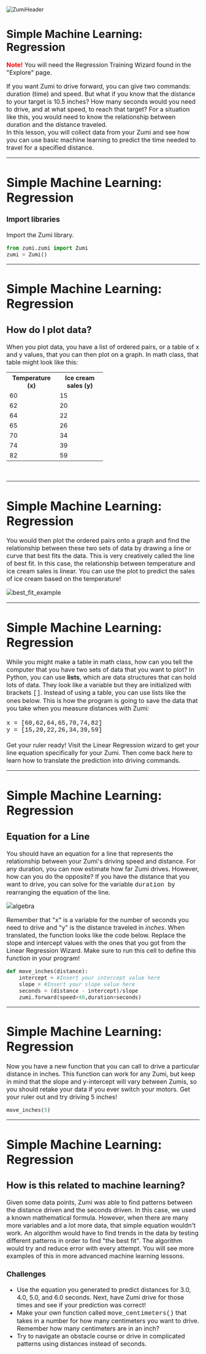 ![ZumiHeader](/static/media/lesson/ZumiHeader.png)

# Simple Machine Learning: Regression

<font size=3> <span style="color:red">**Note!**</span> You will need the Regression Training Wizard found in the "Explore" page.

<font size=3>If you want Zumi to drive forward, you can give two commands: duration (time) and speed. But what if you know that the distance to your target is 10.5 inches? How many seconds would you need to drive, and at what speed, to reach that target? For a situation like this, you would need to know the relationship between duration and the distance traveled.<br>
In this lesson, you will collect data from your Zumi and see how you can use basic machine learning to predict the time needed to travel for a specified distance.</font>

***
# Simple Machine Learning: Regression

### Import libraries
<font size=3>Import the Zumi library.</font>


```python 
from zumi.zumi import Zumi
zumi = Zumi()
````

***
# Simple Machine Learning: Regression

## How do I plot data?
<font size=3> When you plot data, you have a list of ordered pairs, or a table of x and y values, that you can then plot on a graph. In math class, that table might look like this:
    
<table style="width:50%">
  <tr>
    <th>Temperature (x)</th>
    <th>Ice cream sales (y)</th> 
  </tr>
    <tr>
    <td>60</td>
    <td>15</td>
  </tr>
  <tr>
    <td>62</td>
    <td>20</td>
  </tr>
     <tr>
    <td>64</td>
    <td>22</td>
  </tr>
     <tr>
    <td>65</td>
    <td>26</td>
  </tr>
     <tr>
    <td>70</td>
    <td>34</td>
  </tr>
    <tr>
    <td>74</td>
    <td>39</td>
  </tr>
    <tr>
    <td>82</td>
    <td>59</td>
  </tr>
 
</table>

<br>

***
# Simple Machine Learning: Regression

<font size=3>You would then plot the ordered pairs onto a graph and find the relationship between these two sets of data by drawing a line or curve that best fits the data. This is very creatively called the line of best fit. In this case, the relationship between temperature and ice cream sales is linear. You can use the plot to predict the sales of ice cream based on the temperature!</font>

![best_fit_example](/static/media/lesson/best_fit_example.png)


***
# Simple Machine Learning: Regression

While you might make a table in math class, how can you tell the computer that you have two sets of data that you want to plot? In Python, you can use **lists**, which are data structures that can hold lots of data. They look like a variable but they are initialized with brackets <font face="Courier"> []</font>.  Instead of using a table, you can use lists like the ones below. This is how the program is going to save the data that you take when you measure distances with Zumi: <br><br>
<font face="Courier">
x = [60,62,64,65,70,74,82] <br>
y = [15,20,22,26,34,39,59] <br>
</font>
<br>
Get your ruler ready! Visit the Linear Regression wizard to get your line equation specifically for your Zumi. Then come back here to learn how to translate the prediction into driving commands. </font>

***
# Simple Machine Learning: Regression

## Equation for a Line
<font size=3> You should have an equation for a line that represents the relationship between your Zumi's driving speed and distance. For any duration, you can now estimate how far Zumi drives. However, how can you do the opposite? If you have the distance that you want to drive, you can solve for the variable <font face="Courier"> duration </font> by rearranging the equation of the line.
    
![algebra](/static/media/lesson/algebra.png)

Remember that "x" is a variable for the number of seconds you need to drive and "y" is the distance traveled in *inches*. When translated, the function looks like the code below. Replace the slope and intercept values with the ones that you got from the Linear Regression Wizard. Make sure to run this cell to define this function in your program!


```python 
def move_inches(distance):
    intercept = #Insert your intercept value here
    slope = #Insert your slope value here
    seconds = (distance - intercept)/slope
    zumi.forward(speed=40,duration=seconds)   
````

***
# Simple Machine Learning: Regression

<font size=3> Now you have a new function that you can call to drive a particular distance in inches. This function can work for any Zumi, but keep in mind that the slope and y-intercept will vary between Zumis, so you should retake your data if you ever switch your motors. Get your ruler out and try driving 5 inches! </font>


```python 
move_inches(5)
````

***
# Simple Machine Learning: Regression

## How is this related to machine learning?
<font size=3> Given some data points, Zumi was able to find patterns between the distance driven and the seconds driven. In this case, we used a known mathematical formula. However, when there are many more variables and a lot more data, that simple equation wouldn't work. An algorithm would have to find trends in the data by testing different patterns in order to find "the best fit". The algorithm would try and reduce error with every attempt. You will see more examples of this in more advanced machine learning lessons.
    
### Challenges
* Use the equation you generated to predict distances for 3.0, 4.0, 5.0, and 6.0 seconds. Next, have Zumi drive for those times and see if your prediction was correct!
* Make your own function called <font face="Courier">move_centimeters()</font> that takes in a number for how many centimeters you want to drive. Remember how many centimeters are in an inch?
* Try to navigate an obstacle course or drive in complicated patterns using distances instead of seconds.
